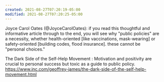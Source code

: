 ```yaml
---
created: 2021-08-27T07:20:19-05:00
modified: 2021-08-27T07:20:25-05:00
---
```


Joyce Carol Oates (@JoyceCarolOates): if you read this thoughtful and informative article through to the end, you will see why "public policies" are a necessity, whether health-oriented [like vaccinations, mask-wearing] or safety-oriented [building codes, flood insurance]. these cannot be "personal choices."  

The Dark Side of the Self-Help Movement : Motivation and positivity are crucial to personal success but toxic as a guide to public policy. https://www.inc.com/geoffrey-james/the-dark-side-of-the-self-help-movement.html

